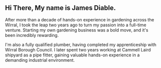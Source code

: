 ## Hi There, My name is James Diable.
<p>After more than a decade of hands-on experience in gardening across the Wirral, I took the leap two years ago to turn my passion into a full-time venture. Starting my own gardening business was a bold move, and it's been incredibly rewarding.</p>
<p>I'm also a fully qualified plumber, having completed my apprenticeship with Wirral Borough Council. I later spent two years working at Cammell Laird shipyard as a pipe fitter, gaining valuable hands-on experience in a demanding industrial environment.</p>
